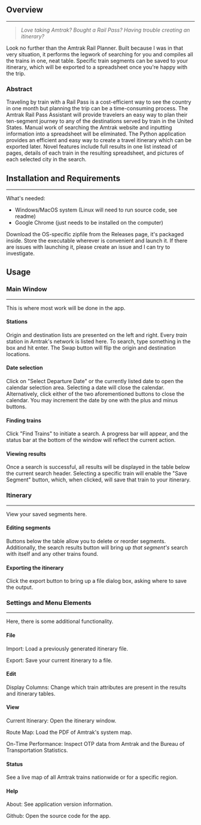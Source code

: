 ## Overview
---
> *Love taking Amtrak?*
> *Bought a Rail Pass?*
> *Having trouble creating an itinerary?*

Look no further than the Amtrak Rail Planner. Built because I was in that very situation, it performs the legwork of searching for you and compiles all the trains in one, neat table. Specific train segments can be saved to your itinerary, which will be exported to a spreadsheet once you're happy with the trip.

### Abstract

Traveling by train with a Rail Pass is a cost-efficient way to see the country in one month but planning the trip can be a time-consuming process. The Amtrak Rail Pass Assistant will provide travelers an easy way to plan their ten-segment journey to any of the destinations served by train in the United States. Manual work of searching the Amtrak website and inputting information into a spreadsheet will be eliminated. The Python application provides an efficient and easy way to create a travel itinerary which can be exported later. Novel features include full results in one list instead of pages, details of each train in the resulting spreadsheet, and pictures of each selected city in the search.

## Installation and Requirements
---
What's needed:
- Windows/MacOS system (Linux will need to run source code, see readme)
- Google Chrome (just needs to be installed on the computer)

Download the OS-specific zipfile from the Releases page, it's packaged inside. Store the executable wherever is convenient and launch it. If there are issues with launching it, please create an issue and I can try to investigate.

## Usage

### Main Window
---
This is where most work will be done in the app.
#### Stations
Origin and destination lists are presented on the left and right. Every *train* station in Amtrak's network is listed here. To search, type something in the box and hit enter. The Swap button will flip the origin and destination locations.

#### Date selection
Click on "Select Departure Date" or the currently listed date to open the calendar selection area. Selecting a date will close the calendar. Alternatively, click either of the two aforementioned buttons to close the calendar. You may increment the date by one with the plus and minus buttons.

#### Finding trains
Click "Find Trains" to initiate a search. A progress bar will appear, and the status bar at the bottom of the window will reflect the current action.

#### Viewing results
Once a search is successful, all results will be displayed in the table below the current search header. Selecting a specific train will enable the "Save Segment" button, which, when clicked, will save that train to your itinerary.

### Itinerary
---
View your saved segments here.

#### Editing segments
Buttons below the table allow you to delete or reorder segments. Additionally, the search results button will bring up *that segment's* search with itself and any other trains found.

#### Exporting the itinerary
Click the export button to bring up a file dialog box, asking where to save the output.

### Settings and Menu Elements
---
Here, there is some additional functionality.
#### File

Import: Load a previously generated itinerary file.

Export: Save your current itinerary to a file.

#### Edit
Display Columns: Change which train attributes are present in the results and itinerary tables.

#### View
Current Itinerary: Open the itinerary window.

Route Map: Load the PDF of Amtrak's system map.

On-Time Performance: Inspect OTP data from Amtrak and the Bureau of Transportation Statistics.

#### Status
See a live map of all Amtrak trains nationwide or for a specific region.

#### Help
About: See application version information.

Github: Open the source code for the app.